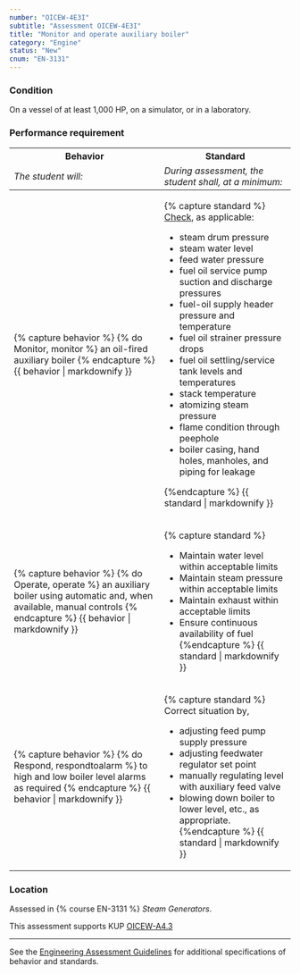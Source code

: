 ```yaml
---
number: "OICEW-4E3I"
subtitle: "Assessment OICEW-4E3I"
title: "Monitor and operate auxiliary boiler"
category: "Engine"
status: "New"
cnum: "EN-3131"
---
```

### Condition

On a vessel of at least 1,000 HP, on a simulator, or in a laboratory.

### Performance requirement 

<table width='100%' class='Guidelines'>
 <thead>
 <tr>
     <th class='thirty'>Behavior</th>
     <th class='seventy'>Standard</th>
 </tr>
 <tr>
     <td><em>The student will:</em></td>
     <td><em>During assessment, the student shall, at a minimum:</em></td>
 </tr>
 </thead>
 <tbody>
 

<tr><td>

{% capture behavior %}
{% do Monitor, monitor %} an oil-fired auxiliary boiler
{% endcapture %}
{{ behavior | markdownify }}

</td><td>

{% capture standard %}
[Check](guidelines#check), as applicable:

* steam drum pressure
* steam water level
* feed water pressure
* fuel oil service pump suction and discharge pressures
* fuel-oil supply header pressure and temperature 
* fuel oil strainer pressure drops
* fuel oil settling/service tank levels and temperatures
* stack temperature
* atomizing steam pressure
* flame condition through peephole
* boiler casing, hand holes, manholes, and piping for leakage

{%endcapture %}
{{ standard | markdownify }}

</td></tr>



<tr><td>

{% capture behavior %}
{% do Operate, operate %} an auxiliary boiler using automatic and, when available, manual controls
{% endcapture %}
{{ behavior | markdownify }}

</td><td>

{% capture standard %}
* Maintain water level within acceptable limits
* Maintain steam pressure within acceptable limits
* Maintain exhaust within acceptable limits
* Ensure continuous availability of fuel
{%endcapture %}
{{ standard | markdownify }}

</td></tr>



<tr><td>

{% capture behavior %}
{% do Respond, respondtoalarm %} to high and low boiler level alarms as required
{% endcapture %}
{{ behavior | markdownify }}

</td><td>

{% capture standard %}
Correct situation by, 

* adjusting feed pump supply pressure
* adjusting feedwater regulator set point
* manually regulating level with auxiliary feed valve
* blowing down boiler to lower level, etc., as appropriate.
{%endcapture %}
{{ standard | markdownify }}

</td></tr>



 </tbody>
 </table>

### Location

Assessed in  {% course  EN-3131 %}  *Steam Generators*.

This assessment supports KUP [OICEW-A4.3]({{site.baseurl}}/tables/31.html#OICEW-A4.3)

***



See the [Engineering Assessment Guidelines](guidelines) for additional specifications of behavior and standards.